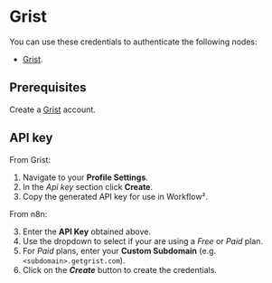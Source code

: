 # Grist

You can use these credentials to authenticate the following nodes:

* [Grist](/workflow/integrations/nodes/workflow-nodes-base.grist/).

## Prerequisites

Create a [Grist](https://getgrist.com/) account.

## API key

From Grist:

1. Navigate to your **Profile Settings**.
2. In the *Api key* section click **Create**.
3. Copy the generated API key for use in Workflow².

From n8n:

3. Enter the **API Key** obtained above.
4. Use the dropdown to select if your are using a *Free* or *Paid* plan.
5. For *Paid* plans, enter your **Custom Subdomain** (e.g. `<subdomain>.getgrist.com`).
6. Click on the ***Create*** button to create the credentials.
